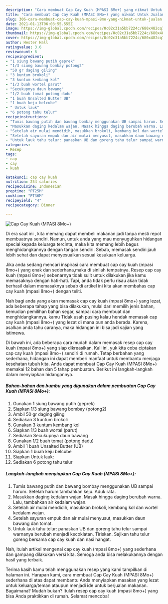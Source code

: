 ```yaml
---
description: "Cara membuat Cap Cay Kuah (MPASI 8Mo+) yang nikmat Untuk Jualan"
title: "Cara membuat Cap Cay Kuah (MPASI 8Mo+) yang nikmat Untuk Jualan"
slug: 306-cara-membuat-cap-cay-kuah-mpasi-8mo-yang-nikmat-untuk-jualan
date: 2021-01-13T06:03:55.555Z
image: https://img-global.cpcdn.com/recipes/0c02c31a5bb7224c/680x482cq70/cap-cay-kuah-mpasi-8mo-foto-resep-utama.jpg
thumbnail: https://img-global.cpcdn.com/recipes/0c02c31a5bb7224c/680x482cq70/cap-cay-kuah-mpasi-8mo-foto-resep-utama.jpg
cover: https://img-global.cpcdn.com/recipes/0c02c31a5bb7224c/680x482cq70/cap-cay-kuah-mpasi-8mo-foto-resep-utama.jpg
author: Hester Hall
ratingvalue: 3.6
reviewcount: 6
recipeingredient:
- "1 siung bawang putih geprek"
- "1/3 siung bawang bombay potong2"
- "50 gr daging giling"
- "3 kuntum brokoli"
- "3 kuntum kembang kol"
- "1/3 buah wortel parut"
- "Secukupnya daun bawang"
- "1/2 buah tomat potong dadu"
- "1 buah Unsalted Butter UB"
- "1 buah keju belcube"
- " Untuk lauk"
- "6 potong tahu telur"
recipeinstructions:
- "Tumis bawang putih dan bawang bombay menggunakan UB sampai harum. Setelah harum tambahkan keju. Aduk rata."
- "Masukkan daging kedalam wajan. Masak hingga daging berubah warna. Lalu, tambahkan air kedalam wajan."
- "Setelah air mulai mendidih, masukkan brokoli, kembang kol dan wortel kedalam wajan."
- "Setelah sayuran empuk dan air mulai menyusut, masukkan daun bawang dan tomat."
- "Untuk lauk tahu telur: panaskan UB dan goreng tahu telur sampai warnanya berubah menjadi kecoklatan. Tiriskan. Sajikan tahu telur goreng bersama cap cay kuah dan nasi hangat."
categories:
- Resep
tags:
- cap
- cay
- kuah

katakunci: cap cay kuah 
nutrition: 254 calories
recipecuisine: Indonesian
preptime: "PT25M"
cooktime: "PT36M"
recipeyield: "4"
recipecategory: Dinner

---
```



![Cap Cay Kuah (MPASI 8Mo+)](https://img-global.cpcdn.com/recipes/0c02c31a5bb7224c/680x482cq70/cap-cay-kuah-mpasi-8mo-foto-resep-utama.jpg)

Di era  saat ini , kita memang dapat membeli makanan jadi tanpa mesti repot membuatnya sendiri. Namun, untuk anda yang mau menyuguhkan hidangan special kepada keluarga tercinta, maka kita memang lebih bagus menghidangkannya dengan tangan sendiri. Sebab, memasak sendiri jauh lebih sehat dan dapat menyesuaikan sesuai kesukaan keluarga.

Jika anda sedang mencari inspirasi cara membuat cap cay kuah (mpasi 8mo+) yang enak dan sederhana,maka di sinilah tempatnya. Resep cap cay kuah (mpasi 8mo+)  sebenarnya tidak sulit untuk dilakukan jika kamu memasaknya dengan hati-hati. Tapi, anda tidak perlu risau akan tidak berhasil dalam memasaknya 
sebab di artikel ini kita akan membahas cap cay kuah (mpasi 8mo+) dengan teliti.  



Nah bagi anda yang akan memasak cap cay kuah (mpasi 8mo+) yang lezat, ada beberapa tahap yang bisa dilakukan, mulai dari memilih jenis bahan, kemudian pemilihan bahan segar, sampai cara membuat dan menghidangkannya. kamu Tidak usah pusing kalau hendak memasak cap cay kuah (mpasi 8mo+) yang lezat di mana pun anda berada. Karena, asalkan anda  tahu caranya, maka hidangan ini bisa jadi sajian yang istimewa.

Di bawah ini, ada beberapa cara mudah dalam memasak resep cap cay kuah (mpasi 8mo+) yang siap dikreasikan. Kali ini, yuk kita coba ciptakan cap cay kuah (mpasi 8mo+) sendiri di rumah. Tetap berbahan yang sederhana, hidangan ini dapat memberi manfaat untuk membantu menjaga kesehatan tubuh kita. Anda dapat membuat Cap Cay Kuah (MPASI 8Mo+) memakai 12 bahan dan 5 tahap pembuatan. Berikut ini langkah-langkah dalam menyiapkan hidangannya.

<!--inarticleads1-->

##### Bahan-bahan dan bumbu yang digunakan dalam pembuatan Cap Cay Kuah (MPASI 8Mo+):

1. Gunakan 1 siung bawang putih (geprek)
1. Siapkan 1/3 siung bawang bombay (potong2)
1. Ambil 50 gr daging giling
1. Sediakan 3 kuntum brokoli
1. Gunakan 3 kuntum kembang kol
1. Siapkan 1/3 buah wortel (parut)
1. Sediakan Secukupnya daun bawang
1. Gunakan 1/2 buah tomat (potong dadu)
1. Ambil 1 buah Unsalted Butter (UB)
1. Siapkan 1 buah keju belcube
1. Siapkan  Untuk lauk:
1. Sediakan 6 potong tahu telur




<!--inarticleads2-->

##### Langkah-langkah menyiapkan Cap Cay Kuah (MPASI 8Mo+):

1. Tumis bawang putih dan bawang bombay menggunakan UB sampai harum. Setelah harum tambahkan keju. Aduk rata.
1. Masukkan daging kedalam wajan. Masak hingga daging berubah warna. Lalu, tambahkan air kedalam wajan.
1. Setelah air mulai mendidih, masukkan brokoli, kembang kol dan wortel kedalam wajan.
1. Setelah sayuran empuk dan air mulai menyusut, masukkan daun bawang dan tomat.
1. Untuk lauk tahu telur: panaskan UB dan goreng tahu telur sampai warnanya berubah menjadi kecoklatan. Tiriskan. Sajikan tahu telur goreng bersama cap cay kuah dan nasi hangat.




Nah, itulah artikel mengenai  cap cay kuah (mpasi 8mo+)  yang sederhana dan gampang dilakukan versi kita. Semoga anda bisa melakukannya dengan hasil yang terbaik. 

Terima kasih kamu telah menggunakan resep yang kami tampilkan di halaman ini. Harapan kami, cara membuat  Cap Cay Kuah (MPASI 8Mo+) sederhana di atas dapat membantu Anda menyiapkan masakan yang lezat untuk keluarga/teman ataupun menjadi ide untuk berjualan makanan. Bagaimana? Mudah bukan? Itulah resep cap cay kuah (mpasi 8mo+) yang bisa Anda praktikkan di rumah. Selamat mencoba!

